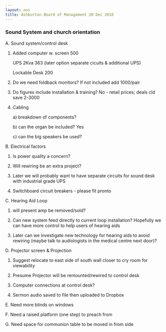 ```yaml
---
layout: oos
title: Ashburton Board of Management 20 Dec 2016
---
```


### Sound System and church orientation

A. Sound system/control desk

1. Added 
    computer w. screen	500

    UPS 2Kva	   	363 (later option separate cicuits & additional UPS)

    Lockable Desk	200

1. Do we need foldback monitors? 
If not included add 1000/pair

1. Do figures include installation & training? No - retail prices; deals cld save 2-3000

1. Cabling 

    a) breakdown of components?

    b) can the organ be included? Yes

    c) can the big speakers be used?

B. Electrical factors

1. Is power quality a concern?

1. Will rewiring be an extra project?

1. Later we will probably want to have separate circuits for sound desk with industrial grade UPS

1. Switchboard circuit breakers - please fit pronto 

C. Hearing Aid Loop

1. will present amp be removed/sold?

1. Can new system feed directly to current loop installation? Hopefully we can have more control to help users of hearing aids

1. Later can we investigate new technology for hearing aids to avoid rewiring (maybe talk to audiologists in the medical centre next door)?

D. Projector screen & Projection

1. Suggest relocate to east side of south wall closer to cry room for viewability

1. Presume Projector will be remounted/rewired to control desk

1. Computer connections at control desk?

1. Sermon audio saved to file then uploaded to Dropbox

E. Need more blinds on windows

F. Need a raised platform (one step) to preach from

G. Need space for communion table to be moved in from side 